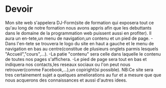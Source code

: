 # Devoir
Mon site web s'appelera DJ-Form(site de formation qui exposera tout ce qu'au long de notre fornation nous avons appris  afin que les debuttants dans le domaine de la programmation web puissent aussi en profiter).
 Il aura un en-tete,un menu de navigation,un contenu et un pied de page.
-Dans l'en-tete se trouvera le logo du site en haut a gauche et le menu de navigation en bas au centre(constitue de plusieurs onglets parmis lesquels "Accueil","cours",...).
-La patie "contenu" sera celle dans laquelle le contenu de toutes nos pages s'affichera.
-Le pied de page sera tout en bas et indiquera nos contacts,les reseaux sociaux ou l'on peut nous retrouver(comme Facebook,...),un copiright(si possible).
 NB:Ce site sera tres certainement sujet a quelques ameliorations au fur et a mesure que que nous acquerons des connaissances et aussi d'autres idees.
